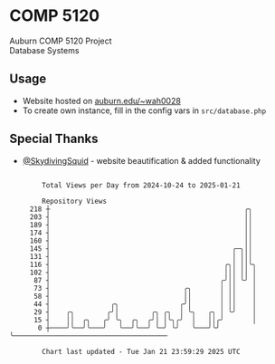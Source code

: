 # COMP 5120
Auburn COMP 5120 Project  
Database Systems

## Usage
- Website hosted on [auburn.edu/~wah0028](https://webhome.auburn.edu/~wah0028/)
- To create own instance, fill in the config vars in `src/database.php`

## Special Thanks
- [@SkydivingSquid](https://github.com/SkydivingSquid) - website beautification & added functionality

```

        Total Views per Day from 2024-10-24 to 2025-01-21

        Repository Views
     218 ┼                                                ╭╮
     203 ┤                                                ││
     189 ┤                                                ││
     174 ┤                                                ││
     160 ┤                                                ││
     145 ┤                                             ╭─╮││
     131 ┤                                             │ │││
     116 ┤                                           ╭╮│ ││╰╮
     102 ┤                                           │││ ││ │
      87 ┤                                          ╭╯││ ╰╯ │
      73 ┤                                 ╭╮       │ ││    │
      58 ┤                                 ││       │ ││    │
      44 ┤               ╭╮               ╭╯│       │ ││    │
      29 ┤    ╭╮        ╭╯│        ╭╮ ╭╮  │ ╰╮   ╭╮ │ ╰╯    │
      15 ┤    ││  ╭╮   ╭╯ ╰╮  ╭╮  ╭╯│ │╰╮╭╯  │   ││╭╯       │
       0 ┼────╯╰──╯╰───╯   ╰──╯╰──╯ ╰─╯ ╰╯   ╰───╯╰╯        ╰──────────────────────────────────────

        Chart last updated - Tue Jan 21 23:59:29 2025 UTC
        
```
